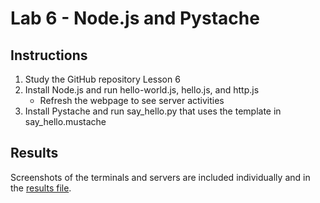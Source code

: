 # Lab 6 - Node.js and Pystache

## Instructions

1. Study the GitHub repository Lesson 6
2. Install Node.js and run hello-world.js, hello.js, and http.js
   - Refresh the webpage to see server activities
3. Install Pystache and run say_hello.py that uses the template in say_hello.mustache

## Results

Screenshots of the terminals and servers are included individually and in the [results file](results.md).
